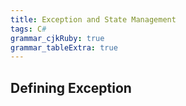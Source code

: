 ```yaml
---
title: Exception and State Management
tags: C#
grammar_cjkRuby: true
grammar_tableExtra: true
---
```


## Defining Exception